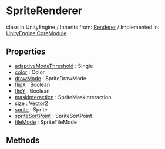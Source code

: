 # SpriteRenderer
class in UnityEngine
 / Inherits from: <a href="https://docs.unity3d.com/6000.0/Documentation/ScriptReference/Renderer.html">Renderer</a> / Implemented in: <a href="https://docs.unity3d.com/6000.0/Documentation/ScriptReference/UnityEngine.CoreModule.html">UnityEngine.CoreModule</a>
## Properties
- <a href="https://docs.unity3d.com/6000.0/Documentation/ScriptReference/SpriteRenderer-adaptiveModeThreshold.html">adaptiveModeThreshold</a> : Single
- <a href="https://docs.unity3d.com/6000.0/Documentation/ScriptReference/SpriteRenderer-color.html">color</a> : Color
- <a href="https://docs.unity3d.com/6000.0/Documentation/ScriptReference/SpriteRenderer-drawMode.html">drawMode</a> : SpriteDrawMode
- <a href="https://docs.unity3d.com/6000.0/Documentation/ScriptReference/SpriteRenderer-flipX.html">flipX</a> : Boolean
- <a href="https://docs.unity3d.com/6000.0/Documentation/ScriptReference/SpriteRenderer-flipY.html">flipY</a> : Boolean
- <a href="https://docs.unity3d.com/6000.0/Documentation/ScriptReference/SpriteRenderer-maskInteraction.html">maskInteraction</a> : SpriteMaskInteraction
- <a href="https://docs.unity3d.com/6000.0/Documentation/ScriptReference/SpriteRenderer-size.html">size</a> : Vector2
- <a href="https://docs.unity3d.com/6000.0/Documentation/ScriptReference/SpriteRenderer-sprite.html">sprite</a> : Sprite
- <a href="https://docs.unity3d.com/6000.0/Documentation/ScriptReference/SpriteRenderer-spriteSortPoint.html">spriteSortPoint</a> : SpriteSortPoint
- <a href="https://docs.unity3d.com/6000.0/Documentation/ScriptReference/SpriteRenderer-tileMode.html">tileMode</a> : SpriteTileMode
## Methods
